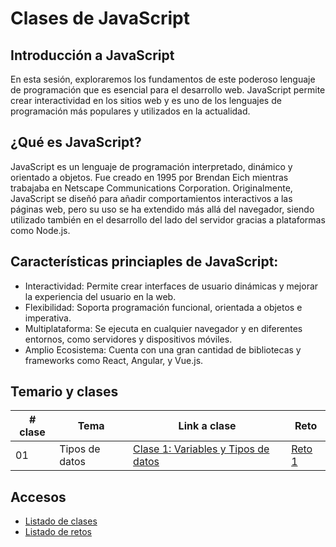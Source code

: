 # Clases de JavaScript

## Introducción a JavaScript

En esta sesión, exploraremos los fundamentos de este poderoso lenguaje de programación que es esencial para el desarrollo web. JavaScript permite crear interactividad en los sitios web y es uno de los lenguajes de programación más populares y utilizados en la actualidad.

## ¿Qué es JavaScript?

JavaScript es un lenguaje de programación interpretado, dinámico y orientado a objetos. Fue creado en 1995 por Brendan Eich mientras trabajaba en Netscape Communications Corporation. Originalmente, JavaScript se diseñó para añadir comportamientos interactivos a las páginas web, pero su uso se ha extendido más allá del navegador, siendo utilizado también en el desarrollo del lado del servidor gracias a plataformas como Node.js.

## Características princiaples de JavaScript:

- Interactividad: Permite crear interfaces de usuario dinámicas y mejorar la experiencia del usuario en la web.
- Flexibilidad: Soporta programación funcional, orientada a objetos e imperativa.
- Multiplataforma: Se ejecuta en cualquier navegador y en diferentes entornos, como servidores y dispositivos móviles.
- Amplio Ecosistema: Cuenta con una gran cantidad de bibliotecas y frameworks como React, Angular, y Vue.js.

## Temario y clases

| # clase | Tema           | Link a clase                                                                     | Reto                                              |
| ------- | -------------- | -------------------------------------------------------------------------------- | ------------------------------------------------- |
| 01      | Tipos de datos | [Clase 1: Variables y Tipos de datos](/clases/clase-01-tipos-de-datos/README.md) | [Reto 1](/retos/reto-01-tipos-de-datos/README.md) |

## Accesos

- [Listado de clases](/clases/README.md)
- [Listado de retos](/retos/README.md)
